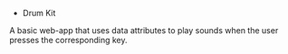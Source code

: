 * Drum Kit

A basic web-app that uses data attributes to play sounds when the user presses the corresponding key.
